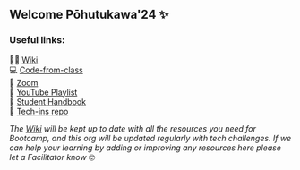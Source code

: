 ## Welcome Pōhutukawa'24 ✨

### Useful links:

🧑‍💻 [Wiki](https://github.com/pohutukawa-2024/wiki/wiki)\
💻 [Code-from-class](https://github.com/pohutukawa-2024/code-from-class)\
🔴 [Zoom](https://us06web.zoom.us/j/4827451287?pwd=Qng3MnpCVysxSGxsY28zTzQ1NW9lZz09)\
🎥 [YouTube Playlist](https://www.youtube.com/watch?v=qQwNjzoGq2o&list=PL_AE4CqTqcwJVzkrRu6pjEU5tzkPbPhON&ab)\
📒 [Student Handbook](https://student-handbook.devacademy.life/)\
🤝 [Tech-ins repo](https://github.com/pohutukawa-2024/tech-ins)

_The [Wiki](https://github.com/pohutukawa-2024/wiki/wiki) will be kept up to date with all the resources you need for Bootcamp, and this org will be updated regularly with tech challenges. If we can help your learning by adding or improving any resources here please let a Facilitator know_ 🤓

<!--
